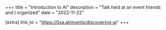 +++
title = "Introduction to AI"
description = "Talk held at an event friends and I organized"
date = "2022-11-22"

[extra]
link_to = "https://0xa.at/events/discovering-ai"
+++

